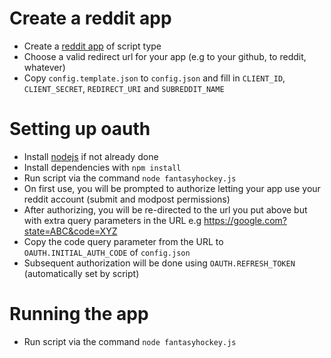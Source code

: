 # Create a reddit app
- Create a [reddit app](https://www.reddit.com/prefs/apps) of script type
- Choose a valid redirect url for your app (e.g to your github, to reddit, whatever)
- Copy `config.template.json` to `config.json` and fill in `CLIENT_ID`, `CLIENT_SECRET`, `REDIRECT_URI` and `SUBREDDIT_NAME`

# Setting up oauth
- Install [nodejs](https://nodejs.org/en/) if not already done
- Install dependencies with `npm install`
- Run script via the command `node fantasyhockey.js`
- On first use, you will be prompted to authorize letting your app use your reddit account (submit and modpost permissions)
- After authorizing, you will be re-directed to the url you put above but with extra query parameters in the URL e.g https://google.com?state=ABC&code=XYZ
- Copy the code query parameter from the URL to `OAUTH.INITIAL_AUTH_CODE` of `config.json`
- Subsequent authorization will be done using `OAUTH.REFRESH_TOKEN` (automatically set by script)

# Running the app
- Run script via the command `node fantasyhockey.js`